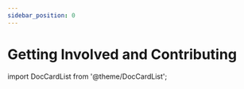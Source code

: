 ```yaml
---
sidebar_position: 0
---
```


# Getting Involved and Contributing

import DocCardList from '@theme/DocCardList';

<DocCardList />
